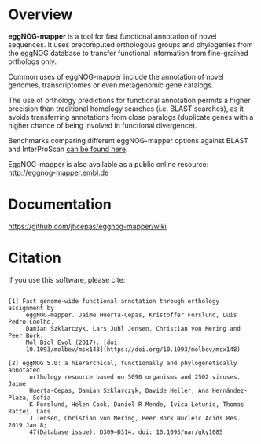 # Overview
**eggNOG-mapper** is a tool for fast functional annotation of novel sequences. It uses precomputed orthologous groups and phylogenies from the eggNOG database to transfer functional information from fine-grained orthologs only.

Common uses of eggNOG-mapper include the annotation of novel genomes, transcriptomes or even metagenomic gene catalogs.

The use of orthology predictions for functional annotation permits a higher precision than traditional homology searches (i.e. BLAST searches), as it avoids transferring annotations from close paralogs (duplicate genes with a higher chance of being involved in functional divergence).

Benchmarks comparing different eggNOG-mapper options against BLAST and InterProScan [can be found here](https://github.com/jhcepas/emapper-benchmark/blob/master/benchmark_analysis.ipynb).

EggNOG-mapper is also available as a public online resource: http://eggnog-mapper.embl.de

# Documentation
https://github.com/jhcepas/eggnog-mapper/wiki

# Citation

If you use this software, please cite:
```

[1] Fast genome-wide functional annotation through orthology assignment by
     eggNOG-mapper. Jaime Huerta-Cepas, Kristoffer Forslund, Luis Pedro Coelho,
     Damian Szklarczyk, Lars Juhl Jensen, Christian von Mering and Peer Bork.
     Mol Biol Evol (2017). [doi:
     10.1093/molbev/msx148](https://doi.org/10.1093/molbev/msx148)

[2] eggNOG 5.0: a hierarchical, functionally and phylogenetically annotated
      orthology resource based on 5090 organisms and 2502 viruses. Jaime
      Huerta-Cepas, Damian Szklarczyk, Davide Heller, Ana Hernández-Plaza, Sofia
      K Forslund, Helen Cook, Daniel R Mende, Ivica Letunic, Thomas Rattei, Lars
      J Jensen, Christian von Mering, Peer Bork Nucleic Acids Res. 2019 Jan 8;
      47(Database issue): D309–D314. doi: 10.1093/nar/gky1085 
```
